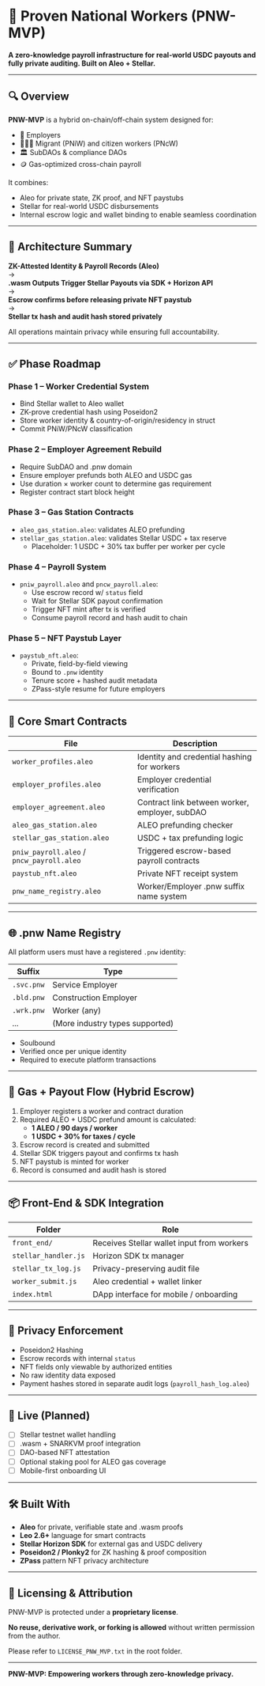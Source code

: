 # 🌲 Proven National Workers (PNW-MVP)

**A zero-knowledge payroll infrastructure for real-world USDC payouts and fully private auditing. Built on Aleo + Stellar.**

---

## 🔍 Overview

**PNW-MVP** is a hybrid on-chain/off-chain system designed for:
- 💼 Employers
- 🧑🏽‍🌾 Migrant (PNiW) and citizen workers (PNcW)
- 🏛 SubDAOs & compliance DAOs
- 🪙 Gas-optimized cross-chain payroll

It combines:
- Aleo for private state, ZK proof, and NFT paystubs
- Stellar for real-world USDC disbursements
- Internal escrow logic and wallet binding to enable seamless coordination

---

## 🧱 Architecture Summary

**ZK-Attested Identity & Payroll Records (Aleo)**  
→  
**.wasm Outputs Trigger Stellar Payouts via SDK + Horizon API**  
→  
**Escrow confirms before releasing private NFT paystub**  
→  
**Stellar tx hash and audit hash stored privately**  

All operations maintain privacy while ensuring full accountability.

---

## ✅ Phase Roadmap

### Phase 1 – Worker Credential System  
- Bind Stellar wallet to Aleo wallet  
- ZK-prove credential hash using Poseidon2  
- Store worker identity & country-of-origin/residency in struct  
- Commit PNiW/PNcW classification  

### Phase 2 – Employer Agreement Rebuild  
- Require SubDAO and .pnw domain  
- Ensure employer prefunds both ALEO and USDC gas  
- Use duration × worker count to determine gas requirement  
- Register contract start block height  

### Phase 3 – Gas Station Contracts  
- `aleo_gas_station.aleo`: validates ALEO prefunding  
- `stellar_gas_station.aleo`: validates Stellar USDC + tax reserve  
  - Placeholder: 1 USDC + 30% tax buffer per worker per cycle  

### Phase 4 – Payroll System  
- `pniw_payroll.aleo` and `pncw_payroll.aleo`:  
  - Use escrow record w/ `status` field  
  - Wait for Stellar SDK payout confirmation  
  - Trigger NFT mint after tx is verified  
  - Consume payroll record and hash audit to chain  

### Phase 5 – NFT Paystub Layer  
- `paystub_nft.aleo`:  
  - Private, field-by-field viewing  
  - Bound to `.pnw` identity  
  - Tenure score + hashed audit metadata  
  - ZPass-style resume for future employers  

---

## 🧠 Core Smart Contracts

| File                         | Description |
|------------------------------|-------------|
| `worker_profiles.aleo`       | Identity and credential hashing for workers |
| `employer_profiles.aleo`     | Employer credential verification |
| `employer_agreement.aleo`    | Contract link between worker, employer, subDAO |
| `aleo_gas_station.aleo`      | ALEO prefunding checker |
| `stellar_gas_station.aleo`   | USDC + tax prefunding logic |
| `pniw_payroll.aleo` / `pncw_payroll.aleo` | Triggered escrow-based payroll contracts |
| `paystub_nft.aleo`           | Private NFT receipt system |
| `pnw_name_registry.aleo`     | Worker/Employer .pnw suffix name system |

---

## 🌐 .pnw Name Registry

All platform users must have a registered `.pnw` identity:

| Suffix      | Type           |
|-------------|----------------|
| `.svc.pnw`  | Service Employer |
| `.bld.pnw`  | Construction Employer |
| `.wrk.pnw`  | Worker (any)   |
| ...         | (More industry types supported) |

- Soulbound  
- Verified once per unique identity  
- Required to execute platform transactions  

---

## 💸 Gas + Payout Flow (Hybrid Escrow)

1. Employer registers a worker and contract duration  
2. Required ALEO + USDC prefund amount is calculated:
   - **1 ALEO / 90 days / worker**
   - **1 USDC + 30% for taxes / cycle**
3. Escrow record is created and submitted  
4. Stellar SDK triggers payout and confirms tx hash  
5. NFT paystub is minted for worker  
6. Record is consumed and audit hash is stored  

---

## 📦 Front-End & SDK Integration

| Folder | Role |
|--------|------|
| `front_end/` | Receives Stellar wallet input from workers |
| `stellar_handler.js` | Horizon SDK tx manager |
| `stellar_tx_log.js` | Privacy-preserving audit file |
| `worker_submit.js` | Aleo credential + wallet linker |
| `index.html` | DApp interface for mobile / onboarding |

---

## 🔐 Privacy Enforcement

- Poseidon2 Hashing  
- Escrow records with internal `status`  
- NFT fields only viewable by authorized entities  
- No raw identity data exposed  
- Payment hashes stored in separate audit logs (`payroll_hash_log.aleo`)

---

## 📍 Live (Planned)

- [ ] Stellar testnet wallet handling  
- [ ] .wasm + SNARKVM proof integration  
- [ ] DAO-based NFT attestation  
- [ ] Optional staking pool for ALEO gas coverage  
- [ ] Mobile-first onboarding UI  

---

## 🛠 Built With

- **Aleo** for private, verifiable state and .wasm proofs  
- **Leo 2.6+** language for smart contracts  
- **Stellar Horizon SDK** for external gas and USDC delivery  
- **Poseidon2 / Plonky2** for ZK hashing & proof composition  
- **ZPass** pattern NFT privacy architecture  

---

## 🤝 Licensing & Attribution

PNW-MVP is protected under a **proprietary license**.

**No reuse, derivative work, or forking is allowed** without written permission from the author.

Please refer to `LICENSE_PNW_MVP.txt` in the root folder.

---

**PNW-MVP: Empowering workers through zero-knowledge privacy.**
